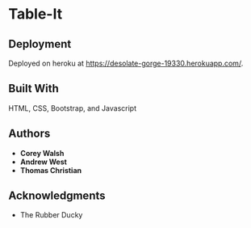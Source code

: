 # Table-It



## Deployment

Deployed on heroku at https://desolate-gorge-19330.herokuapp.com/.

## Built With

HTML, CSS, Bootstrap, and Javascript

## Authors

* **Corey Walsh**
* **Andrew West**
* **Thomas Christian**

## Acknowledgments

* The Rubber Ducky
